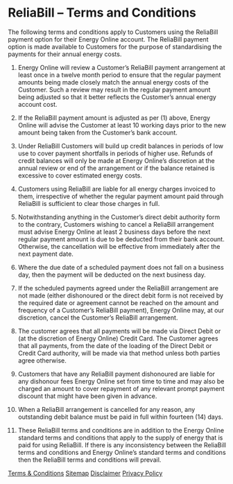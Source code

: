# ReliaBill – Terms and Conditions
The following terms and conditions apply to Customers using the ReliaBill payment option for their Energy Online account. The ReliaBill payment option is made available to Customers for the purpose of standardising the payments for their annual energy costs.

1. Energy Online will review a Customer’s ReliaBill payment arrangement at least once in a twelve month period to ensure that the regular payment amounts being made closely match the annual energy costs of the Customer. Such a review may result in the regular payment amount being adjusted so that it better reflects the Customer’s annual energy account cost.

2. If the ReliaBill  payment amount is adjusted as per (1) above, Energy Online will advise the Customer at least 10 working days prior to the new amount being taken from the Customer’s bank account.

3. Under ReliaBill Customers will build up credit balances in periods of low use to cover payment shortfalls in periods of higher use. Refunds of credit balances will only be made at Energy Online’s discretion at the annual review or end of the arrangement or if the balance retained is excessive to cover estimated energy costs.

4. Customers using ReliaBill are liable for all energy charges invoiced to them, irrespective of whether the regular payment amount paid through ReliaBill is sufficient to clear those charges in full.

5. Notwithstanding anything in the Customer’s direct debit authority form to the contrary, Customers wishing to cancel a ReliaBill  arrangement must advise Energy Online at least 2 business days before the next regular payment amount is due to be deducted from their bank account. Otherwise, the cancellation will be effective from immediately after the next payment date.

6. Where the due date of a scheduled payment does not fall on a business day, then the payment will be deducted on the next business day.

7. If the scheduled payments agreed under the ReliaBill arrangement are not made (either dishonoured or the direct debit form is not received by the required date or agreement cannot be reached on the amount and frequency of a Customer’s ReliaBill payment), Energy Online may, at our discretion, cancel the Customer’s ReliaBill  arrangement.

8. The customer agrees that all payments will be made via Direct Debit or (at the discretion of Energy Online) Credit Card. The Customer agrees that all payments, from the date of the loading of the Direct Debit or Credit Card authority, will be made via that method unless both parties agree otherwise.

9. Customers that have any ReliaBill payment dishonoured are liable for any dishonour fees Energy Online set from time to time and may also be charged an amount to cover repayment of any relevant prompt payment discount that might have been given in advance.

10. When a ReliaBill arrangement is cancelled for any reason, any outstanding debit balance must be paid in full within fourteen (14) days.

11. These ReliaBill  terms and conditions are in addition to the Energy Online standard terms and conditions that apply to the supply of energy that is paid for using ReliaBill.  If there is any inconsistency between the ReliaBill terms and conditions and Energy Online’s standard terms and conditions then the ReliaBill terms and conditions will prevail.

[Terms & Conditions](http://www.energyonline.co.nz/terms)
[Sitemap](http://www.energyonline.co.nz/home/site_map)
[Disclaimer](http://www.energyonline.co.nz/home/site_map/disclaimer)
[Privacy Policy](http://www.energyonline.co.nz/home/site_map/privacy_policy)